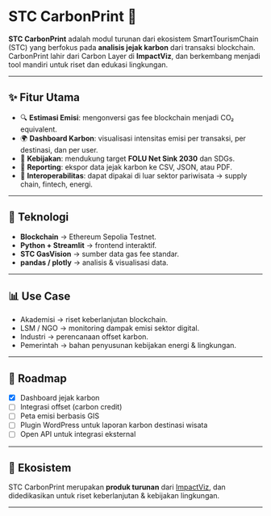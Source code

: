 # STC CarbonPrint 🌱

**STC CarbonPrint** adalah modul turunan dari ekosistem SmartTourismChain (STC) yang berfokus pada **analisis jejak karbon** dari transaksi blockchain.  
CarbonPrint lahir dari Carbon Layer di **ImpactViz**, dan berkembang menjadi tool mandiri untuk riset dan edukasi lingkungan.

---

## ✨ Fitur Utama
- 🔍 **Estimasi Emisi**: mengonversi gas fee blockchain menjadi CO₂ equivalent.  
- 🌍 **Dashboard Karbon**: visualisasi intensitas emisi per transaksi, per destinasi, dan per user.  
- 🎯 **Kebijakan**: mendukung target **FOLU Net Sink 2030** dan SDGs.  
- 📑 **Reporting**: ekspor data jejak karbon ke CSV, JSON, atau PDF.  
- 🔗 **Interoperabilitas**: dapat dipakai di luar sektor pariwisata → supply chain, fintech, energi.  

---

## 🚀 Teknologi
- **Blockchain** → Ethereum Sepolia Testnet.  
- **Python + Streamlit** → frontend interaktif.  
- **STC GasVision** → sumber data gas fee standar.  
- **pandas / plotly** → analisis & visualisasi data.  

---

## 📊 Use Case
- Akademisi → riset keberlanjutan blockchain.  
- LSM / NGO → monitoring dampak emisi sektor digital.  
- Industri → perencanaan offset karbon.  
- Pemerintah → bahan penyusunan kebijakan energi & lingkungan.  

---

## 📌 Roadmap
- [x] Dashboard jejak karbon  
- [ ] Integrasi offset (carbon credit)  
- [ ] Peta emisi berbasis GIS  
- [ ] Plugin WordPress untuk laporan karbon destinasi wisata  
- [ ] Open API untuk integrasi eksternal  

---

## 🧩 Ekosistem
STC CarbonPrint merupakan **produk turunan** dari [ImpactViz](https://stc-impactviz.streamlit.app), dan didedikasikan untuk riset keberlanjutan & kebijakan lingkungan.

---
